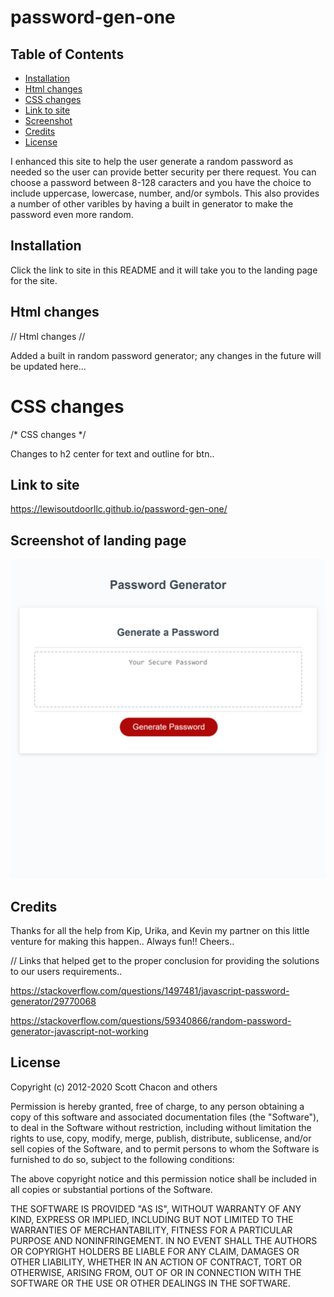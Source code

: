 # password-gen-one

## Table of Contents 

* [Installation](#installation)
* [Html changes](#html-changes)
* [CSS changes](#css-changes)
* [Link to site](#link-to-site)
* [Screenshot](#screenshot-of-landing-page)
* [Credits](#credits)
* [License](#license)


I enhanced this site to help the user generate a random password as needed so the user can provide better security per there request. You can choose a password between
8-128 caracters and you have the choice to include uppercase, lowercase, number, and/or symbols. This also provides a number of other varibles by having a built in
generator to make the password even more random. 

## Installation

Click the link to site in this README and it will take you to the landing page for the site. 

## Html changes

// Html changes //

Added a built in random password generator; any changes in the future will be updated here...

# CSS changes
/* CSS changes */ 

Changes to h2 center for text and outline for btn..

## Link to site

https://lewisoutdoorllc.github.io/password-gen-one/

## Screenshot of landing page

![alt text](./Develop/pictures/landing-page-screenshot.png)

## Credits

Thanks for all the help from Kip, Urika, and Kevin my partner on this little venture for making this happen.. Always fun!! Cheers..

//  Links that helped get to the proper conclusion for providing the solutions to our users requirements..

https://stackoverflow.com/questions/1497481/javascript-password-generator/29770068

https://stackoverflow.com/questions/59340866/random-password-generator-javascript-not-working

## License

Copyright (c) 2012-2020 Scott Chacon and others

Permission is hereby granted, free of charge, to any person obtaining
a copy of this software and associated documentation files (the
"Software"), to deal in the Software without restriction, including
without limitation the rights to use, copy, modify, merge, publish,
distribute, sublicense, and/or sell copies of the Software, and to
permit persons to whom the Software is furnished to do so, subject to
the following conditions:

The above copyright notice and this permission notice shall be
included in all copies or substantial portions of the Software.

THE SOFTWARE IS PROVIDED "AS IS", WITHOUT WARRANTY OF ANY KIND,
EXPRESS OR IMPLIED, INCLUDING BUT NOT LIMITED TO THE WARRANTIES OF
MERCHANTABILITY, FITNESS FOR A PARTICULAR PURPOSE AND
NONINFRINGEMENT. IN NO EVENT SHALL THE AUTHORS OR COPYRIGHT HOLDERS BE
LIABLE FOR ANY CLAIM, DAMAGES OR OTHER LIABILITY, WHETHER IN AN ACTION
OF CONTRACT, TORT OR OTHERWISE, ARISING FROM, OUT OF OR IN CONNECTION
WITH THE SOFTWARE OR THE USE OR OTHER DEALINGS IN THE SOFTWARE.